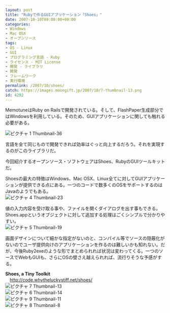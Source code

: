 ```yaml
---
layout: post
title: "Rubyで作るGUIアプリケーション「Shoes」"
date: 2007-10-10T09:00:00+09:00
categories:
- Windows
- Mac OSX
- オープンソース
tags: 
- OS - Linux
- GUI
- プログラミング言語 - Ruby
- ライセンス - MIT License
- 開発 - ライブラリ
- 開発
- フレームワーク
- 実行環境
permalink: /2007/10/shoes/
catch: https://images.moongift.jp/2007/10/7-thumbnail-13.png
id: 4292
---
```

MemotuneはRuby on Railsで開発されている。そして、FlashPaper生成部分ではWindowsを利用している。そのため、GUIアプリケーションに関しても触れる必要がある。   
  
 ![ピクチャ 1 Thumbnail-36](https://images.moongift.jp/2007/10/1-thumbnail-36.png)  
  
言語を全て同じもので開発できれば効率はぐっと向上するだろう。それを実現するのがこのライブラリだ。   
  
今回紹介するオープンソース・ソフトウェアはShoes、RubyのGUIツールキットだ。   
<!--more-->  
Shoesの最大の特徴はWindows、Mac OSX、Linux全てに対してGUIアプリケーションが提供できる点にある。一つのコードで数多くのOSをサポートするのはJavaのようでもある。   
 ![ピクチャ 4 Thumbnail-23](https://images.moongift.jp/2007/10/4-thumbnail-23.png)  
  
値の入力内容を受け取る事や、ファイルを開くダイアログを出す事もできる。Shoes.appというオブジェクトに対して追加する処理はごくシンプルで分かりやすい。   
 ![ピクチャ 5 Thumbnail-19](https://images.moongift.jp/2007/10/5-thumbnail-19.png)  
  
画面デザインについて細かな指定がないのと、コンパイル等でソースの隠蔽化がないのでユーザ提供向けのアプリケーションを作るのは難しいかも知れない。だが、今後Ruby2exeのような形でまとめられれば状況は変わってくる。一つのソースでWebもGUIも、さらにOSの壁さえ越えられれば、流行りそうな予感がする。   
  
**Shoes, a Tiny Toolkit**   
　[http://code.whytheluckystiff.net/shoes/   
](http://code.whytheluckystiff.net/shoes/) ![ピクチャ 7 Thumbnail-13](https://images.moongift.jp/2007/10/7-thumbnail-13.png)  
 ![ピクチャ 6 Thumbnail-14](https://images.moongift.jp/2007/10/6-thumbnail-14.png)  
 ![ピクチャ 9 Thumbnail-11](https://images.moongift.jp/2007/10/9-thumbnail-11.png)  
 ![ピクチャ 8 Thumbnail-8](https://images.moongift.jp/2007/10/8-thumbnail-8.png)

